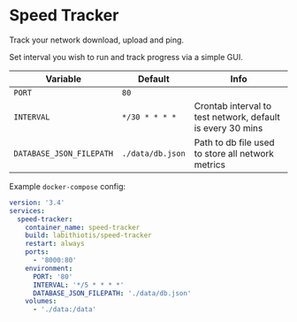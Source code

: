 # Speed Tracker

Track your network download, upload and ping.

Set interval you wish to run and track progress via a simple GUI.

| Variable                 | Default        | Info                                                       |
| ------------------------ | -------------- | ---------------------------------------------------------- |
| `PORT`                   | `80`           |                                                            |
| `INTERVAL`               | `*/30 * * * *` | Crontab interval to test network, default is every 30 mins |
| `DATABASE_JSON_FILEPATH` | `./data/db.json` | Path to db file used to store all network metrics          |

Example `docker-compose` config:

```yaml
version: '3.4'
services:
  speed-tracker:
    container_name: speed-tracker
    build: labithiotis/speed-tracker
    restart: always
    ports:
      - '8000:80'
    environment:
      PORT: '80'
      INTERVAL: '*/5 * * * *'
      DATABASE_JSON_FILEPATH: './data/db.json'
    volumes:
      - './data:/data'
```
